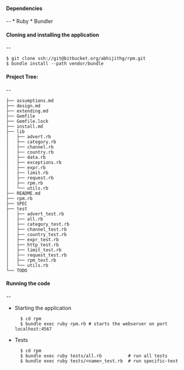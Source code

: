#### Dependencies
--
	* Ruby
	* Bundler

#### Cloning and installing the application
--

	$ git clone ssh://git@bitbucket.org/abhijithg/rpm.git
	$ bundle install --path vendor/bundle

#### Project Tree:
--

	├── assumptions.md
	├── design.md
	├── extending.md
	├── Gemfile
	├── Gemfile.lock
	├── install.md
	├── lib
	│   ├── advert.rb
	│   ├── category.rb
	│   ├── channel.rb
	│   ├── country.rb
	│   ├── data.rb
	│   ├── exceptions.rb
	│   ├── expr.rb
	│   ├── limit.rb
	│   ├── request.rb
	│   ├── rpm.rb
	│   └── utils.rb
	├── README.md
	├── rpm.rb
	├── SPEC
	├── test
	│   ├── advert_test.rb
	│   ├── all.rb
	│   ├── category_test.rb
	│   ├── channel_test.rb
	│   ├── country_test.rb
	│   ├── expr_test.rb
	│   ├── http_test.rb
	│   ├── limit_test.rb
	│   ├── request_test.rb
	│   ├── rpm_test.rb
	│   └── utils.rb
	└── TODO

#### Running the code
--

* Starting the application

		$ cd rpm
		$ bundle exec ruby rpm.rb # starts the webserver on port localhost:4567

* Tests

		$ cd rpm
		$ bundle exec ruby tests/all.rb          # run all tests
		$ bundle exec ruby tests/<name>_test.rb  # run specific-test
